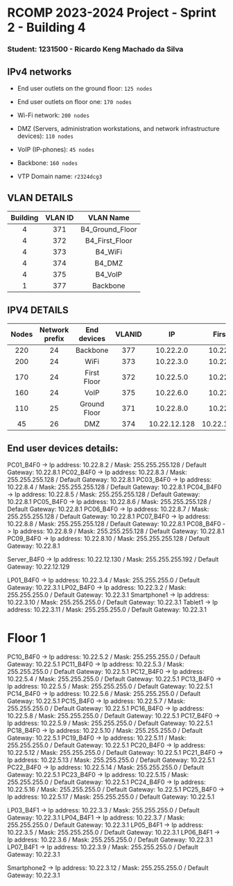 RCOMP 2023-2024 Project - Sprint 2 - Building 4
===========================================
### Student: 1231500 - Ricardo Keng Machado da Silva ###

## IPv4 networks ##

- End user outlets on the ground floor: `125 nodes`
- End user outlets on floor one: `170 nodes`
- Wi-Fi network: `200 nodes`
- DMZ (Servers, administration workstations, and network infrastructure devices): `110 nodes`
- VoIP (IP-phones): `45 nodes`
- Backbone: `160 nodes`

- VTP Domain name: `r2324dcg3`


## VLAN DETAILS ##

| Building | VLAN ID |    VLAN Name    |
|:--------:|:-------:|:---------------:|
|    4     |   371   | B4_Ground_Floor |
|    4     |   372   | B4_First_Floor  |
|    4     |   373   |     B4_WiFi     |
|    4     |   374   |     B4_DMZ      |
|    4     |   375   |     B4_VoIP     |
|    1     |   377   |    Backbone     |

## IPV4 DETAILS ##

| Nodes | Network prefix | End devices  | VLANID |      IP      |   First IP   |   Last IP    |   Broadcast   |
|:-----:|:--------------:|:------------:|:------:|:------------:|:------------:|:------------:|:-------------:|
|  220  |       24       |   Backbone   |  377   |  10.22.2.0   |  10.22.0.1   | 10.22.2.254  |  10.22.2.255  |
|  200  |       24       |     WiFi     |  373   |  10.22.3.0   |  10.22.3.1   | 10.22.3.254  |  10.22.3.255  |
|  170  |       24       | First Floor  |  372   |  10.22.5.0   |  10.22.5.1   | 10.22.5.254  |  10.22.5.255  | 
|  160  |       24       |     VoIP     |  375   |  10.22.6.0   |  10.22.6.1   | 10.22.6.254  |  10.22.6.255  |
|  110  |       25       | Ground Floor |  371   |  10.22.8.0   |  10.22.8.1   | 10.22.8.126  | 10.22.12.127  |
|  45   |       26       |     DMZ      |  374   | 10.22.12.128 | 10.22.12.129 | 10.22.13.190 | 10.22.12.191  |


## End user devices details:

PC01_B4F0 -> Ip address: 10.22.8.2 / Mask: 255.255.255.128 / Default Gateway: 10.22.8.1
PC02_B4F0 -> Ip address: 10.22.8.3 / Mask: 255.255.255.128 / Default Gateway: 10.22.8.1
PC03_B4F0 -> Ip address: 10.22.8.4 / Mask: 255.255.255.128 / Default Gateway: 10.22.8.1
PC04_B4F0 -> Ip address: 10.22.8.5 / Mask: 255.255.255.128 / Default Gateway: 10.22.8.1
PC05_B4F0 -> Ip address: 10.22.8.6 / Mask: 255.255.255.128 / Default Gateway: 10.22.8.1
PC06_B4F0 -> Ip address: 10.22.8.7 / Mask: 255.255.255.128 / Default Gateway: 10.22.8.1
PC07_B4F0 -> Ip address: 10.22.8.8 / Mask: 255.255.255.128 / Default Gateway: 10.22.8.1
PC08_B4F0 -> Ip address: 10.22.8.9 / Mask: 255.255.255.128 / Default Gateway: 10.22.8.1
PC09_B4F0 -> Ip address: 10.22.8.10 / Mask: 255.255.255.128 / Default Gateway: 10.22.8.1

Server_B4F0 -> Ip address: 10.22.12.130 / Mask: 255.255.255.192 / Default Gateway: 10.22.12.129

LP01_B4F0 -> Ip address: 10.22.3.4 / Mask: 255.255.255.0 / Default Gateway: 10.22.3.1
LP02_B4F0 -> Ip address: 10.22.3.2 / Mask: 255.255.255.0 / Default Gateway: 10.22.3.1
Smartphone1 -> Ip address: 10.22.3.10 / Mask: 255.255.255.0 / Default Gateway: 10.22.3.1
Tablet1 -> Ip address: 10.22.3.11 / Mask: 255.255.255.0 / Default Gateway: 10.22.3.1

# Floor 1

PC10_B4F0 -> Ip address: 10.22.5.2 / Mask: 255.255.255.0 / Default Gateway: 10.22.5.1
PC11_B4F0 -> Ip address: 10.22.5.3 / Mask: 255.255.255.0 / Default Gateway: 10.22.5.1
PC12_B4F0 -> Ip address: 10.22.5.4 / Mask: 255.255.255.0 / Default Gateway: 10.22.5.1
PC13_B4F0 -> Ip address: 10.22.5.5 / Mask: 255.255.255.0 / Default Gateway: 10.22.5.1
PC14_B4F0 -> Ip address: 10.22.5.6 / Mask: 255.255.255.0 / Default Gateway: 10.22.5.1
PC15_B4F0 -> Ip address: 10.22.5.7 / Mask: 255.255.255.0 / Default Gateway: 10.22.5.1
PC16_B4F0 -> Ip address: 10.22.5.8 / Mask: 255.255.255.0 / Default Gateway: 10.22.5.1
PC17_B4F0 -> Ip address: 10.22.5.9 / Mask: 255.255.255.0 / Default Gateway: 10.22.5.1
PC18_B4F0 -> Ip address: 10.22.5.10 / Mask: 255.255.255.0 / Default Gateway: 10.22.5.1
PC19_B4F0 -> Ip address: 10.22.5.11 / Mask: 255.255.255.0 / Default Gateway: 10.22.5.1
PC20_B4F0 -> Ip address: 10.22.5.12 / Mask: 255.255.255.0 / Default Gateway: 10.22.5.1
PC21_B4F0 -> Ip address: 10.22.5.13 / Mask: 255.255.255.0 / Default Gateway: 10.22.5.1
PC22_B4F0 -> Ip address: 10.22.5.14 / Mask: 255.255.255.0 / Default Gateway: 10.22.5.1
PC23_B4F0 -> Ip address: 10.22.5.15 / Mask: 255.255.255.0 / Default Gateway: 10.22.5.1
PC24_B4F0 -> Ip address: 10.22.5.16 / Mask: 255.255.255.0 / Default Gateway: 1o.22.5.1
PC25_B4F0 -> Ip address: 10.22.5.17 / Mask: 255.255.255.0 / Default Gateway: 10.22.5.1

LP03_B4F1 -> Ip address: 10.22.3.3 / Mask: 255.255.255.0 / Default Gateway: 10.22.3.1
LP04_B4F1 -> Ip address: 10.22.3.7 / Mask: 255.255.255.0 / Default Gateway: 10.22.3.1
LP05_B4F1 -> Ip address: 10.22.3.5 / Mask: 255.255.255.0 / Default Gateway: 10.22.3.1
LP06_B4F1 -> Ip address: 10.22.3.6 / Mask: 255.255.255.0 / Default Gateway: 10.22.3.1
LP07_B4F1 -> Ip address: 10.22.3.9 / Mask: 255.255.255.0 / Default Gateway: 10.22.3.1

Smartphone2 -> Ip address: 10.22.3.12 / Mask: 255.255.255.0 / Default Gateway: 10.22.3.1 
